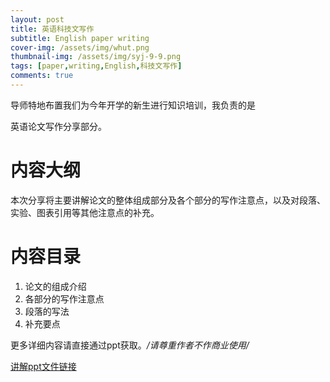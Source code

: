 ```yaml
---
layout: post
title: 英语科技文写作
subtitle: English paper writing
cover-img: /assets/img/whut.png
thumbnail-img: /assets/img/syj-9-9.png
tags: [paper,writing,English,科技文写作]
comments: true
---
```

导师特地布置我们为今年开学的新生进行知识培训，我负责的是

英语论文写作分享部分。

# 内容大纲

本次分享将主要讲解论文的整体组成部分及各个部分的写作注意点，以及对段落、实验、图表引用等其他注意点的补充。

# 内容目录

1. 论文的组成介绍
2. 各部分的写作注意点
3. 段落的写法
4. 补充要点

更多详细内容请直接通过ppt获取。*/请尊重作者不作商业使用/*

[讲解ppt文件链接]()
